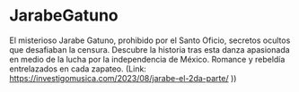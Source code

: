# JarabeGatuno
El misterioso Jarabe Gatuno, prohibido por el Santo Oficio, secretos ocultos que desafiaban la censura. Descubre la historia tras esta danza apasionada en medio de la lucha por la independencia de México. Romance y rebeldía entrelazados en cada zapateo. (Link: https://investigomusica.com/2023/08/jarabe-el-2da-parte/ ))
